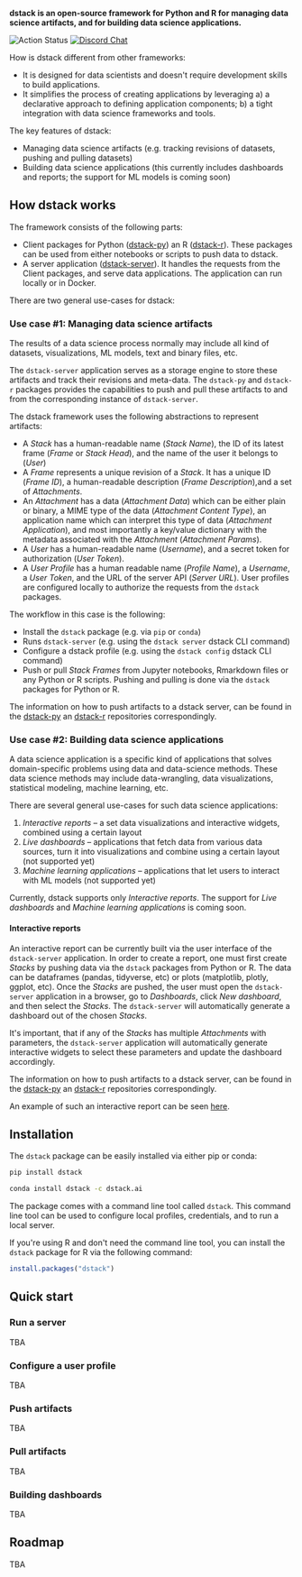 **dstack is an open-source framework for Python and R for managing data science artifacts, and for building data science applications.**

![Action Status](https://github.com/dstackai/dstack-server/workflows/Build/badge.svg) [![Discord Chat](https://img.shields.io/discord/687649691688501294.svg)](https://discord.gg/)  

How is dstack different from other frameworks:
 - It is designed for data scientists and doesn't require development skills to build applications.   
 - It simplifies the process of creating applications by leveraging a) a declarative approach to defining application components; b) a tight integration with data science frameworks and tools.

The key features of dstack:
- Managing data science artifacts (e.g. tracking revisions of datasets, pushing and pulling datasets)
- Building data science applications (this currently includes dashboards and reports; the support for ML models is coming soon) 

## How dstack works

The framework consists of the following parts:
- Client packages for Python ([dstack-py](https://github.com/dstackai/dstack-py)) an R ([dstack-r](https://github.com/dstackai/dstack-r)). These packages can be used from either notebooks or scripts to push data to dstack.
- A server application ([dstack-server](https://github.com/dstackai/dstack-server)). It handles the requests from the Client packages, and serve data applications. The application can run locally or in Docker.  

There are two general use-cases for dstack:

### Use case #1: Managing data science artifacts

The results of a data science process normally may include all kind of datasets, visualizations, ML models, text and binary files, etc. 

The `dstack-server` application serves as a storage engine to store these artifacts and track their revisions and meta-data.
The `dstack-py` and `dstack-r` packages provides the capabilities to push and pull these artifacts to and from the corresponding instance of `dstack-server`.

The dstack framework uses the following abstractions to represent artifacts:

- A *Stack* has a human-readable name (*Stack Name*), the ID of its latest frame (*Frame* or *Stack Head*), and the name of the user it belongs to (*User*) 
- A *Frame* represents a unique revision of a *Stack*. It has a unique ID (*Frame ID*), a human-readable description (*Frame Description*),and a set of *Attachments*.  
- An *Attachment* has a data (*Attachment Data*) which can be either plain or binary, a MIME type of the data (*Attachment Content Type*),
   an application name which can interpret this type of data (*Attachment Application*), 
   and most importantly a key/value dictionary with the metadata associated with the *Attachment* (*Attachment Params*).
- A *User* has a human-readable name (*Username*), and a secret token for authorization (*User Token*).
- A *User Profile* has a human readable name (*Profile Name*), a *Username*, a *User Token*, and the URL of the server API (*Server URL*). 
    User profiles are configured locally to authorize the requests from the `dstack` packages.
   
The workflow in this case is the following:

- Install the `dstack` package (e.g. via `pip` or `conda`)
- Runs `dstack-server` (e.g. using the `dstack server` dstack CLI command)
- Configure a dstack profile (e.g. using the `dstack config` dstack CLI command) 
- Push or pull *Stack Frames* from Jupyter notebooks, Rmarkdown files or any Python or R scripts. Pushing and pulling is done via the `dstack` packages for Python or R.

The information on how to push artifacts to a dstack server, can be found in the [dstack-py](https://github.com/dstackai/dstack-py) an [dstack-r](https://github.com/dstackai/dstack-r) repositories correspondingly. 

### Use case #2: Building data science applications

A data science application is a specific kind of applications that solves domain-specific problems using data and data-science methods.
 These data science methods may include data-wrangling, data visualizations, statistical modeling, machine learning, etc.  

There are several general use-cases for such data science applications:

1. *Interactive reports* – a set data visualizations and interactive widgets, combined using a certain layout 
2. *Live dashboards* – applications that fetch data from various data sources, turn it into visualizations and combine using a certain layout (not supported yet)
3. *Machine learning applications* – applications that let users to interact with ML models (not supported yet)

Currently, dstack supports only *Interactive reports*. The support for *Live dashboards* and *Machine learning applications* is coming soon.
    
#### Interactive reports

An interactive report can be currently built via the user interface of the `dstack-server` application.
    In order to create a report, one must first create *Stacks* by pushing data via the `dstack` packages from Python or R.
    The data can be dataframes (pandas, tidyverse, etc) or plots (matplotlib, plotly, ggplot, etc). 
    Once the *Stacks* are pushed, the user must open the `dstack-server` application in a browser, go to *Dashboards*,
    click *New dashboard*, and then select the *Stacks*. The `dstack-server` will automatically generate a dashboard
    out of the chosen *Stacks*.
    
It's important, that if any of the *Stacks* has multiple *Attachments* with parameters, the `dstack-server` application
    will automatically generate interactive widgets to select these parameters and update the dashboard accordingly.
    
The information on how to push artifacts to a dstack server, can be found in the [dstack-py](https://github.com/dstackai/dstack-py) an [dstack-r](https://github.com/dstackai/dstack-r) repositories correspondingly.
    
An example of such an interactive report can be seen [here](https://dstack.ai/cheptsov/d/505d2087-9adc-49e3-88de-6b46079c394f).

## Installation

The `dstack` package can be easily installed via either pip or conda:

```bash
pip install dstack
```

```bash
conda install dstack -c dstack.ai
```

The package comes with a command line tool called `dstack`. This command line tool can be used to configure local profiles, credentials, and to run a local server. 

If you're using R and don't need the command line tool, you can install the `dstack` package for R via the following command:

```R
install.packages("dstack")
```

## Quick start

### Run a server

TBA

### Configure a user profile

TBA

### Push artifacts

TBA

### Pull artifacts

TBA

### Building dashboards

TBA

## Roadmap

TBA
